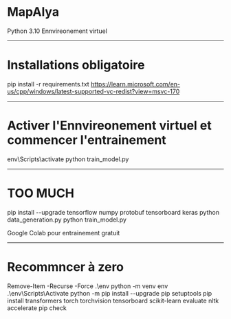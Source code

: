 # MapAlya

Python 3.10
Ennvireonement virtuel

-------------------------------------------------------------

# Installations obligatoire
pip install -r requirements.txt
https://learn.microsoft.com/en-us/cpp/windows/latest-supported-vc-redist?view=msvc-170

-------------------------------------------------------------

# Activer l'Ennvireonement virtuel et commencer l'entrainement
env\Scripts\activate
python train_model.py

-------------------------------------------------------------

# TOO MUCH
pip install --upgrade tensorflow numpy protobuf tensorboard keras
python data_generation.py
python train_model.py

Google Colab pour entrainement gratuit

---------------------------------------------------------------

# Recommncer à zero 
Remove-Item -Recurse -Force .\env
python -m venv env
.\env\Scripts\Activate
python -m pip install --upgrade pip setuptools
pip install transformers torch torchvision tensorboard scikit-learn evaluate nltk accelerate
pip check
